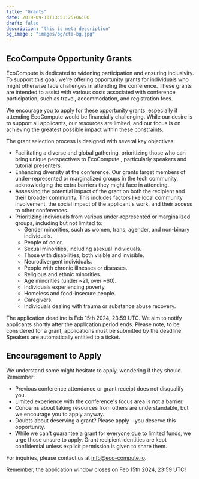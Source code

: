 ```yaml
---
title: "Grants"
date: 2019-09-10T13:51:25+06:00
draft: false
description: "this is meta description"
bg_image : "images/bg/cta-bg.jpg"
---
```


## EcoCompute Opportunity Grants

EcoCompute is dedicated to widening participation and ensuring inclusivity. To support this goal, we're offering opportunity grants for individuals who might otherwise face challenges in attending the conference. These grants are intended to assist with various costs associated with conference participation, such as travel, accommodation, and registration fees.

We encourage you to apply for these opportunity grants, especially if attending EcoCompute would be financially challenging. While our desire is to support all applicants, our resources are limited, and our focus is on achieving the greatest possible impact within these constraints.

The grant selection process is designed with several key objectives:

- Facilitating a diverse and global gathering, prioritizing those who can bring unique perspectives to EcoCompute , particularly speakers and tutorial presenters.
- Enhancing diversity at the conference. Our grants target members of under-represented or marginalized groups in the tech community, acknowledging the extra barriers they might face in attending.
- Assessing the potential impact of the grant on both the recipient and their broader community. This includes factors like local community involvement, the social impact of the applicant's work, and their access to other conferences.
- Prioritizing individuals from various under-represented or marginalized groups, including but not limited to:
  - Gender minorities, such as women, trans, agender, and non-binary individuals.
  - People of color.
  - Sexual minorities, including asexual individuals.
  - Those with disabilities, both visible and invisible.
  - Neurodivergent individuals.
  - People with chronic illnesses or diseases.
  - Religious and ethnic minorities.
  - Age minorities (under ~21, over ~60).
  - Individuals experiencing poverty.
  - Homeless and food-insecure people.
  - Caregivers.
  - Individuals dealing with trauma or substance abuse recovery.

The application deadline is Feb 15th 2024, 23:59 UTC. We aim to notify applicants shortly after the application period ends. Please note, to be considered for a grant, applications must be submitted by the deadline. Speakers are automatically entitled to a ticket.

## Encouragement to Apply

We understand some might hesitate to apply, wondering if they should. Remember:

- Previous conference attendance or grant receipt does not disqualify you.
- Limited experience with the conference's focus area is not a barrier.
- Concerns about taking resources from others are understandable, but we encourage you to apply anyway.
- Doubts about deserving a grant? Please apply – you deserve this opportunity.
- While we can't guarantee a grant for everyone due to limited funds, we urge those unsure to apply. Grant recipient identities are kept confidential unless explicit permission is given to share them.

For inquiries, please contact us at info@eco-compute.io.

Remember, the application window closes on Feb 15th 2024, 23:59 UTC!